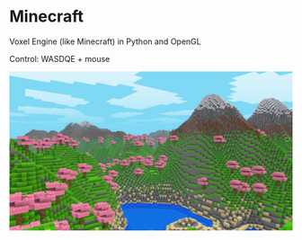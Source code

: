 # Minecraft
Voxel Engine (like Minecraft) in Python and OpenGL 

Control: WASDQE + mouse

![minecraft](/screenshot/0.jpg)